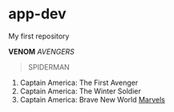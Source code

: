 # app-dev
My first repository

**VENOM**
*AVENGERS*
> SPIDERMAN
1. Captain America: The First Avenger
2. Captain America: The Winter Soldier
3. Captain America: Brave New World
[Marvels](https://www.example.com)
